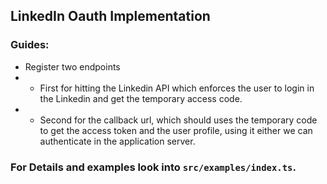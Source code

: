 ## LinkedIn Oauth Implementation

### Guides:

- Register two endpoints
- - First for hitting the Linkedin API which enforces the user to login in the Linkedin and get the temporary access code.
- - Second for the callback url, which should uses the temporary code to get the access token and the user profile, using it either we can authenticate in the application server.

### For Details and examples look into `src/examples/index.ts`.
